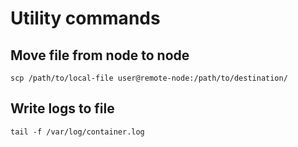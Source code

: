 # Utility commands

## Move file from node to node
```
scp /path/to/local-file user@remote-node:/path/to/destination/
```

## Write logs to file
```
tail -f /var/log/container.log
```